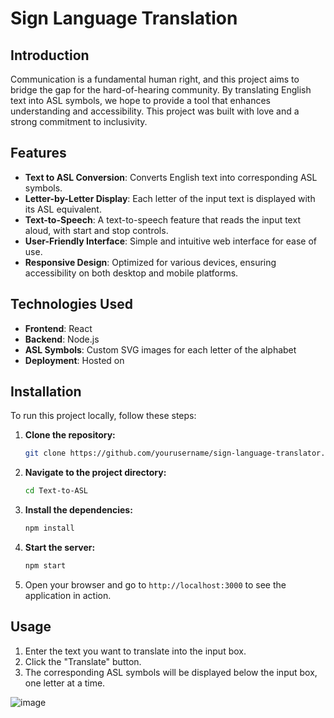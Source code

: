# Sign Language Translation

## Introduction

Communication is a fundamental human right, and this project aims to bridge the gap for the hard-of-hearing community. By translating English text into ASL symbols, we hope to provide a tool that enhances understanding and accessibility. This project was built with love and a strong commitment to inclusivity.

## Features

- **Text to ASL Conversion**: Converts English text into corresponding ASL symbols.
- **Letter-by-Letter Display**: Each letter of the input text is displayed with its ASL equivalent.
- **Text-to-Speech**: A text-to-speech feature that reads the input text aloud, with start and stop controls.
- **User-Friendly Interface**: Simple and intuitive web interface for ease of use.
- **Responsive Design**: Optimized for various devices, ensuring accessibility on both desktop and mobile platforms.

## Technologies Used

- **Frontend**: React
- **Backend**: Node.js
- **ASL Symbols**: Custom SVG images for each letter of the alphabet
- **Deployment**: Hosted on 

## Installation

To run this project locally, follow these steps:

1. **Clone the repository:**
   ```bash
   git clone https://github.com/yourusername/sign-language-translator.git
   ```
2. **Navigate to the project directory:**
   ```bash
   cd Text-to-ASL
   ```
3. **Install the dependencies:**
   ```bash
   npm install
   ```
4. **Start the server:**
   ```bash
   npm start
   ```
5. Open your browser and go to `http://localhost:3000` to see the application in action.

## Usage

1. Enter the text you want to translate into the input box.
2. Click the "Translate" button.
3. The corresponding ASL symbols will be displayed below the input box, one letter at a time.

![image](https://github.com/user-attachments/assets/34e9810b-c3e9-428f-b5ed-b987ef741eed)

